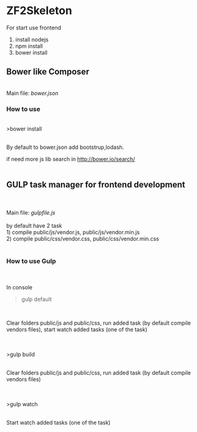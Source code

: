 ZF2Skeleton
===========
For start use frontend

1) install nodejs<br/>
2) npm install<br/>
3) bower install<br/>

<h2>Bower like Composer</h2>
<br/>
Main file: <i>bower.json</i><br/>

<h3>How to use</h3>
<br/>
>bower install <package><br/>
<br/>
<p>By default to bower.json add bootstrup,lodash.</p>

if need more js lib search in http://bower.io/search/<br/>
<br/>
<h2>GULP task manager for frontend development</h2><br/>
<br/>
Main file: <i>gulpfile.js</i><br/>
<br/>
by default have 2 task
<br/>
1) compile public/js/vendor.js, public/js/vendor.min.js<br/>
2) compile public/css/vendor.css, public/css/vendor.min.css<br/>
<br/>
<h3>How to use Gulp</h3><br/>
<br/>
In console<br/>

>gulp default<br/>

<br/>
<p>Clear folders public/js and public/css, run added task (by default compile vendors files), start watch added tasks (one of the task)</p><br/>

<br/>
>gulp build<br/>

<br/>
<p>Clear folders public/js and public/css, run added task (by default compile vendors files)</p><br/>

<br/>
>gulp watch<br/>

<br/>
<p>Start watch added tasks (one of the task)</p>



